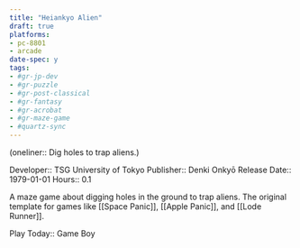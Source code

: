 ```yaml
---
title: "Heiankyo Alien"
draft: true
platforms:
- pc-8801
- arcade
date-spec: y
tags:
- #gr-jp-dev 
- #gr-puzzle 
- #gr-post-classical 
- #gr-fantasy 
- #gr-acrobat 
- #gr-maze-game 
- #quartz-sync
---
```


(oneliner:: Dig holes to trap aliens.)

Developer:: TSG University of Tokyo
Publisher:: Denki Onkyō
Release Date:: 1979-01-01
Hours:: 0.1

A maze game about digging holes in the ground to trap aliens. The original template for games like [[Space Panic]], [[Apple Panic]], and [[Lode Runner]].

Play Today:: Game Boy